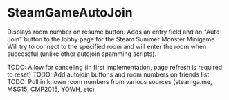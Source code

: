 # SteamGameAutoJoin

Displays room number on resume button.
Adds an entry field and an "Auto Join" button to the lobby page for the Steam Summer Monster Minigame.
Will try to connect to the specified room and will enter the room when successful (unlike other autojoin spamming scripts).

TODO: Allow for canceling (in first implementation, page refresh is required to reset)
TODO: Add autojoin buttons and room numbers on friends list
TODO: Pull in known room numbers from various sources (steamga.me, MSG15, CMP2015, YOWH, etc)
